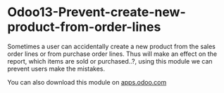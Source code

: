 # Odoo13-Prevent-create-new-product-from-order-lines
Sometimes a user can accidentally create a new product from the sales order lines or from purchase order lines.
      Thus will make an effect on the report, which items are sold or purchased..?,
using this module we can prevent users make the mistakes.

You can also download this module on [apps.odoo.com](https://apps.odoo.com/apps/modules/13.0/prevent_create_new_product_from_order_lines/)
